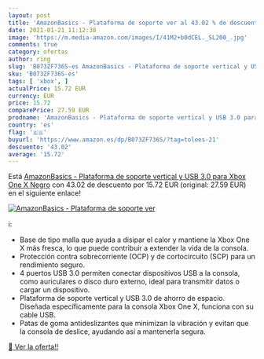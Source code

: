 ```yaml
---
layout: post
title: 'AmazonBasics - Plataforma de soporte ver al 43.02 % de descuento'
date: 2021-01-21 11:12:38
image: 'https://m.media-amazon.com/images/I/41M2+b0dCEL._SL200_.jpg'
comments: true
category: ofertas
author: ring
slug: 'B073ZF736S-es AmazonBasics - Plataforma de soporte vertical y USB 3.0...'
sku: 'B073ZF736S-es'
tags: [ 'xbox', ]
actualPrice: 15.72 EUR
currency: EUR
price: 15.72
comparePrice: 27.59 EUR
prodname: 'AmazonBasics - Plataforma de soporte vertical y USB 3.0 para Xbox One X  Negro'
country: 'es'
flag: '🇪🇸'
buyurl: 'https://www.amazon.es/dp/B073ZF736S/?tag=tolees-21'
descuento: '43.02'
average: '15.72'
---
```


Está [AmazonBasics - Plataforma de soporte vertical y USB 3.0 para Xbox One X  Negro](https://www.amazon.es/dp/B073ZF736S/?tag=tolees-21) con 43.02 de descuento por 15.72 EUR (original: 27.59 EUR) en el siguiente enlace!

[![AmazonBasics - Plataforma de soporte ver](https://m.media-amazon.com/images/I/41M2+b0dCEL._SL200_.jpg)](https://www.amazon.es/dp/B073ZF736S/?tag=tolees-21)

ℹ️:

- Base de tipo malla que ayuda a disipar el calor y mantiene la Xbox One X más fresca, lo que puede contribuir a extender la vida de la consola.
- Protección contra sobrecorriente (OCP) y de cortocircuito (SCP) para un rendimiento seguro.
- 4 puertos USB 3.0 permiten conectar dispositivos USB a la consola, como auriculares o disco duro externo, ideal para transmitir datos o cargar un dispositivo.
- Plataforma de soporte vertical y USB 3.0 de ahorro de espacio. Diseñada específicamente para la consola Xbox One X, funciona con su cable USB.
- Patas de goma antideslizantes que minimizan la vibración y evitan que la consola de deslice, ayudando así a mantenerla segura.

[🛒 Ver la oferta!!](https://www.amazon.es/dp/B073ZF736S/?tag=tolees-21)
